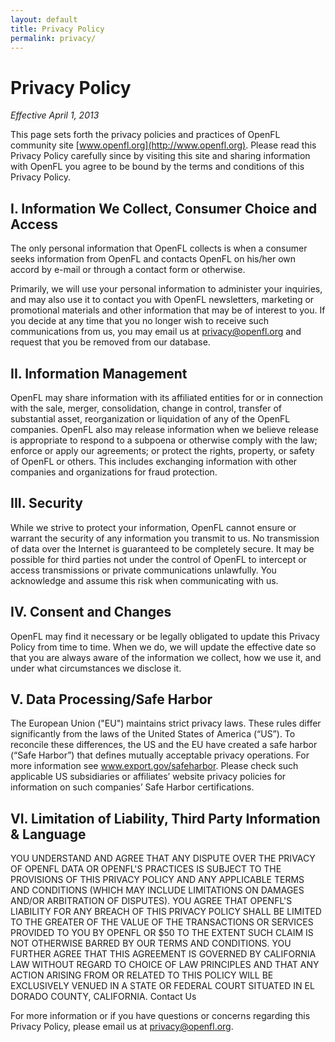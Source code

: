 ```yaml
---
layout: default
title: Privacy Policy
permalink: privacy/
---
```


# Privacy Policy

_Effective April 1, 2013_

This page sets forth the privacy policies and practices of OpenFL community site [www.openfl.org](http://www.openfl.org). Please read this Privacy Policy carefully since by visiting this site and sharing information with OpenFL you agree to be bound by the terms and conditions of this Privacy Policy.

## I. Information We Collect, Consumer Choice and Access

The only personal information that OpenFL collects is when a consumer seeks information from OpenFL and contacts OpenFL on his/her own accord by e-mail or through a contact form or otherwise.

Primarily, we will use your personal information to administer your inquiries, and may also use it to contact you with OpenFL newsletters, marketing or promotional materials and other information that may be of interest to you. If you decide at any time that you no longer wish to receive such communications from us, you may email us at [privacy@openfl.org](mailto:privacy@openfl.org) and request that you be removed from our database.

## II. Information Management

OpenFL may share information with its affiliated entities for or in connection with the sale, merger, consolidation, change in control, transfer of substantial asset, reorganization or liquidation of any of the OpenFL companies. OpenFL also may release information when we believe release is appropriate to respond to a subpoena or otherwise comply with the law; enforce or apply our agreements; or protect the rights, property, or safety of OpenFL or others. This includes exchanging information with other companies and organizations for fraud protection.

## III. Security

While we strive to protect your information, OpenFL cannot ensure or warrant the security of any information you transmit to us. No transmission of data over the Internet is guaranteed to be completely secure. It may be possible for third parties not under the control of OpenFL to intercept or access transmissions or private communications unlawfully. You acknowledge and assume this risk when communicating with us.

## IV. Consent and Changes

OpenFL may find it necessary or be legally obligated to update this Privacy Policy from time to time. When we do, we will update the effective date so that you are always aware of the information we collect, how we use it, and under what circumstances we disclose it.

## V. Data Processing/Safe Harbor

The European Union ("EU") maintains strict privacy laws. These rules differ significantly from the laws of the United States of America (“US”). To reconcile these differences, the US and the EU have created a safe harbor (“Safe Harbor”) that defines mutually acceptable privacy operations. For more information see www.export.gov/safeharbor. Please check such applicable US subsidiaries or affiliates’ website privacy policies for information on such companies’ Safe Harbor certifications.

## VI. Limitation of Liability, Third Party Information & Language

YOU UNDERSTAND AND AGREE THAT ANY DISPUTE OVER THE PRIVACY OF OPENFL DATA OR OPENFL'S PRACTICES IS SUBJECT TO THE PROVISIONS OF THIS PRIVACY POLICY AND ANY APPLICABLE TERMS AND CONDITIONS (WHICH MAY INCLUDE LIMITATIONS ON DAMAGES AND/OR ARBITRATION OF DISPUTES). YOU AGREE THAT OPENFL'S LIABILITY FOR ANY BREACH OF THIS PRIVACY POLICY SHALL BE LIMITED TO THE GREATER OF THE VALUE OF THE TRANSACTIONS OR SERVICES PROVIDED TO YOU BY OPENFL OR $50 TO THE EXTENT SUCH CLAIM IS NOT OTHERWISE BARRED BY OUR TERMS AND CONDITIONS. YOU FURTHER AGREE THAT THIS AGREEMENT IS GOVERNED BY CALIFORNIA LAW WITHOUT REGARD TO CHOICE OF LAW PRINCIPLES AND THAT ANY ACTION ARISING FROM OR RELATED TO THIS POLICY WILL BE EXCLUSIVELY VENUED IN A STATE OR FEDERAL COURT SITUATED IN EL DORADO COUNTY, CALIFORNIA.
Contact Us

For more information or if you have questions or concerns regarding this Privacy Policy, please email us at [privacy@openfl.org](mailto:privacy@openfl.org).
